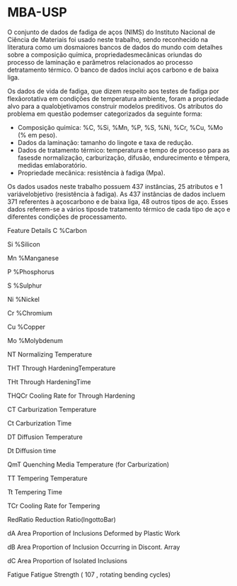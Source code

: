 # MBA-USP

O conjunto de dados de fadiga de aços (NIMS) do Instituto Nacional de Ciência de Materiais foi usado neste trabalho, sendo reconhecido na literatura como um dosmaiores bancos de dados do mundo com detalhes sobre a composição química, propriedadesmecânicas oriundas do processo de laminação e parâmetros relacionados ao processo detratamento térmico. O banco de dados inclui aços carbono e de baixa liga.

Os dados de vida de fadiga, que dizem respeito aos testes de fadiga por flexãorotativa em condições de temperatura ambiente, foram a propriedade alvo para a qualobjetivamos construir modelos preditivos. Os atributos do problema em questão podemser categorizados da seguinte forma:

- Composição química: %C, %Si, %Mn, %P, %S, %Ni, %Cr, %Cu, %Mo (% em peso).
- Dados da laminação: tamanho do lingote e taxa de redução.
- Dados de tratamento térmico: temperatura e tempo de processo para as fasesde normalização, carburização, difusão, endurecimento e têmpera, medidas emlaboratório.
- Propriedade mecânica: resistência à fadiga (Mpa).

Os dados usados neste trabalho possuem 437 instâncias, 25 atributos e 1 variávelobjetivo (resistência à fadiga). As 437 instâncias de dados incluem 371 referentes à açoscarbono e de baixa liga, 48 outros tipos de aço. Esses dados referem-se a vários tiposde tratamento térmico de cada tipo de aço e diferentes condições de processamento.

Feature	Details
C	        %Carbon

Si	      %Silicon

Mn	      %Manganese

P	        %Phosphorus

S	        %Sulphur

Ni	      %Nickel

Cr	      %Chromium

Cu	      %Copper

Mo	      %Molybdenum

NT	      Normalizing Temperature

THT	      Through HardeningTemperature

THt	      Through HardeningTime

THQCr	    Cooling Rate for Through Hardening

CT	      Carburization Temperature

Ct	      Carburization Time

DT	      Diffusion Temperature

Dt	      Diffusion time

QmT	      Quenching Media Temperature (for Carburization)

TT	      Tempering Temperature

Tt	      Tempering Time

TCr	      Cooling Rate for Tempering

RedRatio	Reduction Ratio(IngottoBar)

dA	      Area Proportion of Inclusions Deformed by Plastic Work

dB	      Area Proportion of Inclusion Occurring in Discont. Array

dC	      Area Proportion of Isolated Inclusions

Fatigue	  Fatigue Strength ( 107 , rotating bending cycles)
